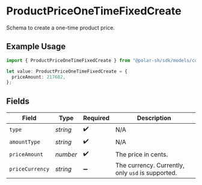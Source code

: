 # ProductPriceOneTimeFixedCreate

Schema to create a one-time product price.

## Example Usage

```typescript
import { ProductPriceOneTimeFixedCreate } from "@polar-sh/sdk/models/components";

let value: ProductPriceOneTimeFixedCreate = {
  priceAmount: 217682,
};
```

## Fields

| Field                                             | Type                                              | Required                                          | Description                                       |
| ------------------------------------------------- | ------------------------------------------------- | ------------------------------------------------- | ------------------------------------------------- |
| `type`                                            | *string*                                          | :heavy_check_mark:                                | N/A                                               |
| `amountType`                                      | *string*                                          | :heavy_check_mark:                                | N/A                                               |
| `priceAmount`                                     | *number*                                          | :heavy_check_mark:                                | The price in cents.                               |
| `priceCurrency`                                   | *string*                                          | :heavy_minus_sign:                                | The currency. Currently, only `usd` is supported. |